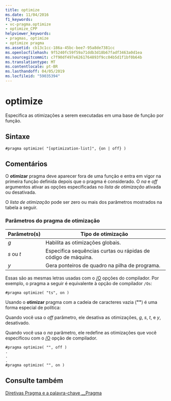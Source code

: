 ```yaml
---
title: optimize
ms.date: 11/04/2016
f1_keywords:
- vc-pragma.optimize
- optimize_CPP
helpviewer_keywords:
- pragmas, optimize
- optimize pragma
ms.assetid: cb13c1cc-186a-45bc-bee7-95a8de7381cc
ms.openlocfilehash: 9f5240fc59f59a71ddb3d18b67fadf3463a0d1ea
ms.sourcegitcommit: c7f90df497e6261764893f9cc04b5d1f1bf0b64b
ms.translationtype: MT
ms.contentlocale: pt-BR
ms.lasthandoff: 04/05/2019
ms.locfileid: "59035394"
---
```

# <a name="optimize"></a>optimize

Especifica as otimizações a serem executadas em uma base de função por função.

## <a name="syntax"></a>Sintaxe

```
#pragma optimize( "[optimization-list]", {on | off} )
```

## <a name="remarks"></a>Comentários

O **otimizar** pragma deve aparecer fora de uma função e entra em vigor na primeira função definida depois que o pragma é considerado. O *na* e *off* argumentos ativar as opções especificadas no *lista de otimização* ativada ou desativada.

O *lista de otimização* pode ser zero ou mais dos parâmetros mostrados na tabela a seguir.

### <a name="parameters-of-the-optimize-pragma"></a>Parâmetros do pragma de otimização

|Parâmetro(s)|Tipo de otimização|
|--------------------|--------------------------|
|*g*|Habilita as otimizações globais.|
|*s* ou *t*|Especifica sequências curtas ou rápidas de código de máquina.|
|*y*|Gera ponteiros de quadro na pilha de programa.|

Essas são as mesmas letras usadas com o [/O](../build/reference/o-options-optimize-code.md) opções do compilador. Por exemplo, o pragma a seguir é equivalente à opção de compilador `/Os`:

```
#pragma optimize( "ts", on )
```

Usando o **otimizar** pragma com a cadeia de caracteres vazia (**""**) é uma forma especial de política:

Quando você usa o *off* parâmetro, ele desativa as otimizações, *g*, *s*, *t*, e *y*, desativado.

Quando você usa o *na* parâmetro, ele redefine as otimizações que você especificou com o [/O](../build/reference/o-options-optimize-code.md) opção de compilador.

```
#pragma optimize( "", off )
.
.
.
#pragma optimize( "", on )
```

## <a name="see-also"></a>Consulte também

[Diretivas Pragma e a palavra-chave __Pragma](../preprocessor/pragma-directives-and-the-pragma-keyword.md)